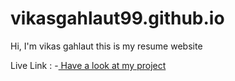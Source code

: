 # vikasgahlaut99.github.io
Hi, I'm vikas gahlaut this is my resume website 

Live Link : -<a href="https://vikasgahlaut99.github.io"> Have a look at my project</a>
